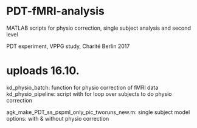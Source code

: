 # PDT-fMRI-analysis
MATLAB scripts for physio correction, single subject analysis and second level

PDT experiment, VPPG study, Charité Berlin 2017

# uploads 16.10.
kd_physio_batch: function for physio correction of fMRI data
kd_physio_pipeline: script with for loop over subjects to do physio correction

agk_make_PDT_ss_pspml_only_pic_tworuns_new.m: single subject model
options: with & without physio correction
